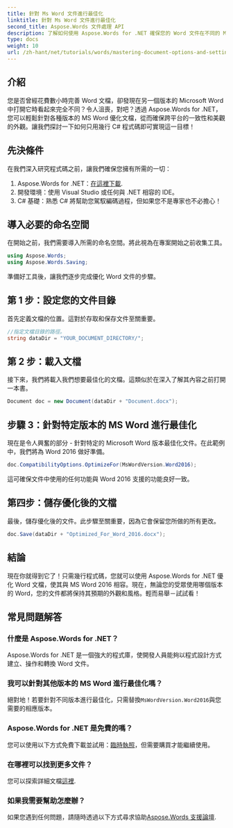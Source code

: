 ```yaml
---
title: 針對 Ms Word 文件進行最佳化
linktitle: 針對 Ms Word 文件進行最佳化
second_title: Aspose.Words 文件處理 API
description: 了解如何使用 Aspose.Words for .NET 確保您的 Word 文件在不同的 Microsoft Word 版本中保持其格式和外觀。
type: docs
weight: 10
url: /zh-hant/net/tutorials/words/mastering-document-options-and-settings/optimize-for-ms-word-document/
---
```

## 介紹

您是否曾經花費數小時完善 Word 文檔，卻發現在另一個版本的 Microsoft Word 中打開它時看起來完全不同？令人沮喪，對吧？透過 Aspose.Words for .NET，您可以輕鬆針對各種版本的 MS Word 優化文檔，從而確保跨平台的一致性和美觀的外觀。讓我們探討一下如何只用幾行 C# 程式碼即可實現這一目標！

## 先決條件

在我們深入研究程式碼之前，讓我們確保您擁有所需的一切：

1.  Aspose.Words for .NET：[在這裡下載](https://releases.aspose.com/words/net/).
2. 開發環境：使用 Visual Studio 或任何與 .NET 相容的 IDE。
3. C# 基礎：熟悉 C# 將幫助您駕馭編碼過程，但如果您不是專家也不必擔心！

## 導入必要的命名空間

在開始之前，我們需要導入所需的命名空間。將此視為在專案開始之前收集工具。

```csharp
using Aspose.Words;
using Aspose.Words.Saving;
```

準備好工具後，讓我們逐步完成優化 Word 文件的步驟。

## 第 1 步：設定您的文件目錄

首先定義文檔的位置。這對於存取和保存文件至關重要。

```csharp
//指定文檔目錄的路徑。
string dataDir = "YOUR_DOCUMENT_DIRECTORY/";
```

## 第 2 步：載入文檔

接下來，我們將載入我們想要最佳化的文檔。這類似於在深入了解其內容之前打開一本書。

```csharp
Document doc = new Document(dataDir + "Document.docx");
```

## 步驟 3：針對特定版本的 MS Word 進行最佳化

現在是令人興奮的部分 - 針對特定的 Microsoft Word 版本最佳化文件。在此範例中，我們將為 Word 2016 做好準備。

```csharp
doc.CompatibilityOptions.OptimizeFor(MsWordVersion.Word2016);
```

這可確保文件中使用的任何功能與 Word 2016 支援的功能良好一致。

## 第四步：儲存優化後的文檔

最後，儲存優化後的文件。此步驟至關重要，因為它會保留您所做的所有更改。

```csharp
doc.Save(dataDir + "Optimized_For_Word_2016.docx");
```

## 結論

現在你就得到它了！只需幾行程式碼，您就可以使用 Aspose.Words for .NET 優化 Word 文檔，使其與 MS Word 2016 相容。現在，無論您的受眾使用哪個版本的 Word，您的文件都將保持其預期的外觀和風格。輕而易舉－試試看！

## 常見問題解答

### 什麼是 Aspose.Words for .NET？
Aspose.Words for .NET 是一個強大的程式庫，使開發人員能夠以程式設計方式建立、操作和轉換 Word 文件。

### 我可以針對其他版本的 MS Word 進行最佳化嗎？
絕對地！若要針對不同版本進行最佳化，只需替換`MsWordVersion.Word2016`與您需要的相應版本。

### Aspose.Words for .NET 是免費的嗎？
您可以使用以下方式免費下載並試用：[臨時執照](https://purchase.aspose.com/temporary-license/)，但需要購買才能繼續使用。

### 在哪裡可以找到更多文件？
您可以探索詳細文檔[這裡](https://reference.aspose.com/words/net/).

### 如果我需要幫助怎麼辦？
如果您遇到任何問題，請隨時透過以下方式尋求協助[Aspose.Words 支援論壇](https://forum.aspose.com/c/words/8).